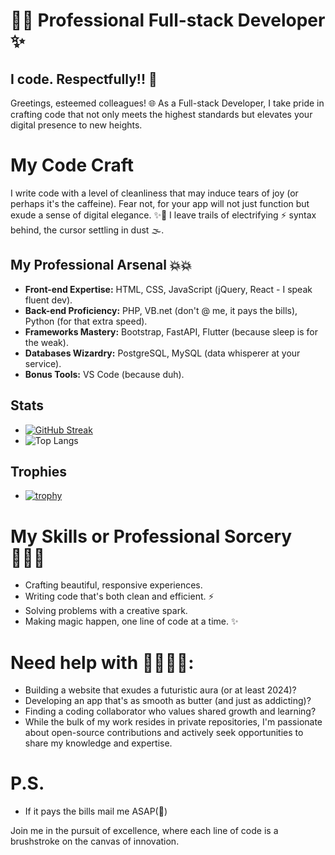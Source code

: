 # 👨‍💻 **Professional Full-stack Developer** ✨

## I code. Respectfully!! 🫡 

Greetings, esteemed colleagues! 🌐 As a Full-stack Developer, I take pride in crafting code that not only meets the highest standards but elevates your digital presence to new heights.

# **My Code Craft**
I write code with a level of cleanliness that may induce tears of joy (or perhaps it's the caffeine). Fear not, for your app will not just function but exude a sense of digital elegance. ✨💫 I leave trails of electrifying ⚡️ syntax behind, the cursor settling in dust 🌫️.

## **My Professional Arsenal 💥💥**
* **Front-end Expertise:** HTML, CSS, JavaScript (jQuery, React - I speak fluent dev).
* **Back-end Proficiency:** PHP, VB.net (don't @ me, it pays the bills), Python (for that extra speed).
* **Frameworks Mastery:** Bootstrap, FastAPI, Flutter (because sleep is for the weak).
* **Databases Wizardry:** PostgreSQL, MySQL (data whisperer at your service).
* **Bonus Tools:** VS Code (because duh).

## **Stats**
* [![GitHub Streak](https://github-readme-streak-stats.herokuapp.com/?user=striker561)](https://git.io/streak-stats)
* ![Top Langs](https://github-readme-stats.vercel.app/api/top-langs/?username=striker561&layout=compact)

## **Trophies**
* [![trophy](https://github-profile-trophy.vercel.app/?username=striker561&theme=dracula)](https://github.com/ryo-ma/github-profile-trophy)

# **My Skills or Professional Sorcery 🧙🏾‍♂️**
* Crafting beautiful, responsive experiences.
* Writing code that's both clean and efficient. ⚡️
* Solving problems with a creative spark.
* Making magic happen, one line of code at a time. ✨

# **Need help with 🫱🏾‍🫲🏾:**
* Building a website that exudes a futuristic aura (or at least 2024)?
* Developing an app that's as smooth as butter (and just as addicting)?
* Finding a coding collaborator who values shared growth and learning?
* While the bulk of my work resides in private repositories, I'm passionate about open-source contributions and actively seek opportunities to share my knowledge and expertise.

# **P.S.**
* If it pays the bills mail me ASAP(🤫)

Join me in the pursuit of excellence, where each line of code is a brushstroke on the canvas of innovation.
